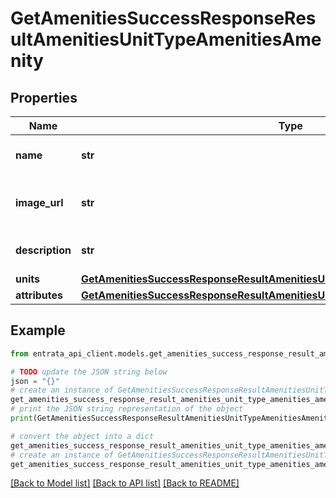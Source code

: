 # GetAmenitiesSuccessResponseResultAmenitiesUnitTypeAmenitiesAmenity


## Properties

Name | Type | Description | Notes
------------ | ------------- | ------------- | -------------
**name** | **str** | Name of the unit type amenity | 
**image_url** | **str** | URL to the image representing the amenity | [optional] 
**description** | **str** | Description of the amenity | 
**units** | [**GetAmenitiesSuccessResponseResultAmenitiesUnitAmenitiesAmenityUnits**](GetAmenitiesSuccessResponseResultAmenitiesUnitAmenitiesAmenityUnits.md) |  | 
**attributes** | [**GetAmenitiesSuccessResponseResultAmenitiesUnitTypeAmenitiesAmenityAttributes**](GetAmenitiesSuccessResponseResultAmenitiesUnitTypeAmenitiesAmenityAttributes.md) |  | 

## Example

```python
from entrata_api_client.models.get_amenities_success_response_result_amenities_unit_type_amenities_amenity import GetAmenitiesSuccessResponseResultAmenitiesUnitTypeAmenitiesAmenity

# TODO update the JSON string below
json = "{}"
# create an instance of GetAmenitiesSuccessResponseResultAmenitiesUnitTypeAmenitiesAmenity from a JSON string
get_amenities_success_response_result_amenities_unit_type_amenities_amenity_instance = GetAmenitiesSuccessResponseResultAmenitiesUnitTypeAmenitiesAmenity.from_json(json)
# print the JSON string representation of the object
print(GetAmenitiesSuccessResponseResultAmenitiesUnitTypeAmenitiesAmenity.to_json())

# convert the object into a dict
get_amenities_success_response_result_amenities_unit_type_amenities_amenity_dict = get_amenities_success_response_result_amenities_unit_type_amenities_amenity_instance.to_dict()
# create an instance of GetAmenitiesSuccessResponseResultAmenitiesUnitTypeAmenitiesAmenity from a dict
get_amenities_success_response_result_amenities_unit_type_amenities_amenity_from_dict = GetAmenitiesSuccessResponseResultAmenitiesUnitTypeAmenitiesAmenity.from_dict(get_amenities_success_response_result_amenities_unit_type_amenities_amenity_dict)
```
[[Back to Model list]](../README.md#documentation-for-models) [[Back to API list]](../README.md#documentation-for-api-endpoints) [[Back to README]](../README.md)


